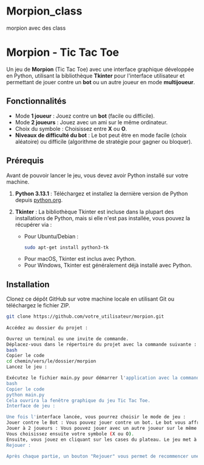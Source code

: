 # Morpion_class
morpion avec des class
# Morpion - Tic Tac Toe

Un jeu de **Morpion** (Tic Tac Toe) avec une interface graphique développée en Python, utilisant la bibliothèque **Tkinter** pour l'interface utilisateur et permettant de jouer contre un **bot** ou un autre joueur en mode **multijoueur**.

## Fonctionnalités

- Mode **1 joueur** : Jouez contre un **bot** (facile ou difficile).
- Mode **2 joueurs** : Jouez avec un ami sur le même ordinateur.
- Choix du symbole : Choisissez entre **X** ou **O**.
- **Niveaux de difficulté du bot** : Le bot peut être en mode facile (choix aléatoire) ou difficile (algorithme de stratégie pour gagner ou bloquer).

## Prérequis

Avant de pouvoir lancer le jeu, vous devez avoir Python installé sur votre machine.

1. **Python 3.13.1** : Téléchargez et installez la dernière version de Python depuis [python.org](https://www.python.org/downloads/).
2. **Tkinter** : La bibliothèque Tkinter est incluse dans la plupart des installations de Python, mais si elle n'est pas installée, vous pouvez la récupérer via :

   - Pour Ubuntu/Debian :
     ```bash
     sudo apt-get install python3-tk
     ```
   - Pour macOS, Tkinter est inclus avec Python.
   - Pour Windows, Tkinter est généralement déjà installé avec Python.

## Installation

Clonez ce dépôt GitHub sur votre machine locale en utilisant Git ou téléchargez le fichier ZIP.

```bash
git clone https://github.com/votre_utilisateur/morpion.git
 
Accédez au dossier du projet :

Ouvrez un terminal ou une invite de commande.
Déplacez-vous dans le répertoire du projet avec la commande suivante :
bash
Copier le code
cd chemin/vers/le/dossier/morpion
Lancez le jeu :

Exécutez le fichier main.py pour démarrer l'application avec la commande suivante :
bash
Copier le code
python main.py
Cela ouvrira la fenêtre graphique du jeu Tic Tac Toe.
Interface de jeu :

Une fois l'interface lancée, vous pourrez choisir le mode de jeu :
Jouer contre le Bot : Vous pouvez jouer contre un bot. Le bot vous affrontera en choisissant entre le mode facile ou difficile.
Jouer à 2 joueurs : Vous pouvez jouer avec un autre joueur sur le même ordinateur.
Vous choisissez ensuite votre symbole (X ou O).
Ensuite, vous jouez en cliquant sur les cases du plateau. Le jeu met à jour l'interface après chaque coup et indique le vainqueur à la fin.
Rejouer :

Après chaque partie, un bouton "Rejouer" vous permet de recommencer une nouvelle partie.



